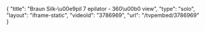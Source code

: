 {
    "title": "Braun Silk-\u00e9pil 7 epilator - 360\u00b0 view",
    "type": "solo",
    "layout": "iframe-static",
    "videoId": "3786969",
    "url": "\/tvpembed\/3786969"
}